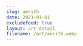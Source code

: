 ```yaml
---
slug: aerith
date: 2021-01-01
excludefeed: true
layout: art-detail
filename: /art/aerith.webp
---
```


